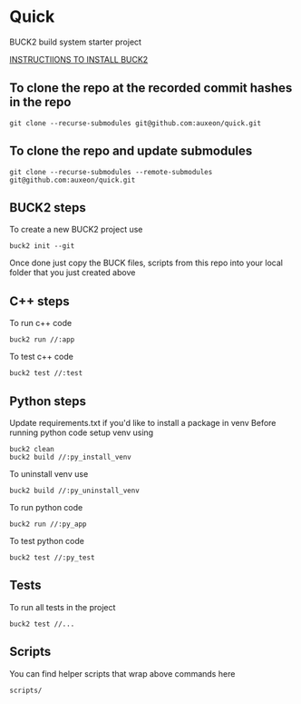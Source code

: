 # Quick

BUCK2 build system starter project

[INSTRUCTIIONS TO INSTALL BUCK2](
https://buck2.build/docs/getting_started/#installing-buck2)

## To clone the repo at the recorded commit hashes in the repo
```
git clone --recurse-submodules git@github.com:auxeon/quick.git
```

## To clone the repo and update submodules
```
git clone --recurse-submodules --remote-submodules git@github.com:auxeon/quick.git
```

## BUCK2 steps
To create a new BUCK2 project use
```
buck2 init --git
```

Once done just copy the BUCK files, scripts from this repo into your local folder that you just created above

## C++ steps
To run c++ code
```
buck2 run //:app
```

To test c++ code
```
buck2 test //:test
```

## Python steps
Update requirements.txt if you'd like to install a package in venv
Before running python code setup venv using
```
buck2 clean
buck2 build //:py_install_venv
```

To uninstall venv use
```
buck2 build //:py_uninstall_venv
```
To run python code
```
buck2 run //:py_app
```

To test python code
```
buck2 test //:py_test
```

## Tests
To run all tests in the project
```
buck2 test //...
```

## Scripts
You can find helper scripts that wrap above commands here
```
scripts/
```